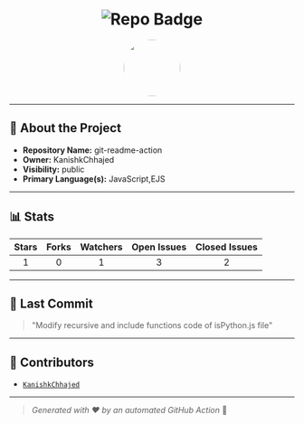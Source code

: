 <h1 align="center">
    <img src="https://img.shields.io/badge/git-readme-action-🎯-blueviolet?style=for-the-badge" alt="Repo Badge">
  </h1>
  
  <p align="center">
    <img src="https://avatars.githubusercontent.com/u/121193249?v=4" width="100" style="border-radius:50%;">
  </p>
  
  ---
  
  ## 📖 About the Project
  - **Repository Name:** git-readme-action
  - **Owner:** KanishkChhajed
  - **Visibility:** public
  - **Primary Language(s):** JavaScript,EJS
  
  ---
  
  ## 📊 Stats
  
  | Stars | Forks | Watchers | Open Issues | Closed Issues |
  |:----:|:-----:|:--------:|:-----------:|:-------------:|
  | 1 | 0 | 1 | 3 | 2 |
  
  ---
  
  ## 📢 Last Commit
  
  > "Modify recursive and include functions code of isPython.js file"
  
  ---
  
  ## 🤝 Contributors
  
  
  - [`KanishkChhajed`](#)
  
  
  ---
  
  > *Generated with ❤️ by an automated GitHub Action* 🚀
  